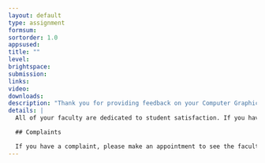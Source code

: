 ```yaml
---
layout: default
type: assignment
formsum:
sortorder: 1.0
appsused:
title: ""
level: 
brightspace: 
submission:
links:
video: 
downloads: 
description: "Thank you for providing feedback on your Computer Graphics course."
details: |
  All of your faculty are dedicated to student satisfaction. If you have general concerns about your course, please see your professor/instructor right away. Don't let anything go unsaid. We're here to listen.

  ## Complaints

  If you have a complaint, please make an appointment to see the faculty member in private. If the issue persists, please see one of your coordinators, David Bromley or Alain Paradis.
---
```

